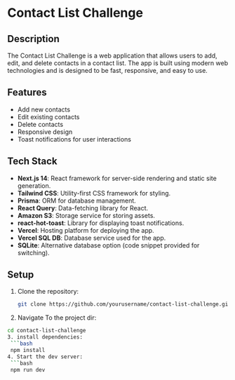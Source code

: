 # Contact List Challenge

## Description
The Contact List Challenge is a web application that allows users to add, edit, and delete contacts in a contact list. The app is built using modern web technologies and is designed to be fast, responsive, and easy to use.

## Features
- Add new contacts
- Edit existing contacts
- Delete contacts
- Responsive design
- Toast notifications for user interactions

## Tech Stack
- **Next.js 14**: React framework for server-side rendering and static site generation.
- **Tailwind CSS**: Utility-first CSS framework for styling.
- **Prisma**: ORM for database management.
- **React Query**: Data-fetching library for React.
- **Amazon S3**: Storage service for storing assets.
- **react-hot-toast**: Library for displaying toast notifications.
- **Vercel**: Hosting platform for deploying the app.
- **Vercel SQL DB**: Database service used for the app.
- **SQLite**: Alternative database option (code snippet provided for switching).

## Setup
1. Clone the repository:
   ```bash
   git clone https://github.com/yourusername/contact-list-challenge.git
2. Navigate To the project dir:
  ```bash
  cd contact-list-challenge
3. install dependencies:
   ```bash
   npm install
4. Start the dev server:
   ```bash
   npm run dev